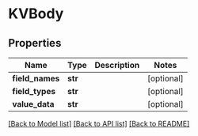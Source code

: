 # KVBody

## Properties
Name | Type | Description | Notes
------------ | ------------- | ------------- | -------------
**field_names** | **str** |  | [optional] 
**field_types** | **str** |  | [optional] 
**value_data** | **str** |  | [optional] 

[[Back to Model list]](../README.md#documentation-for-models) [[Back to API list]](../README.md#documentation-for-api-endpoints) [[Back to README]](../README.md)


